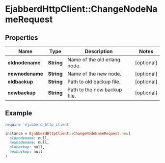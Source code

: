 # EjabberdHttpClient::ChangeNodeNameRequest

## Properties

| Name | Type | Description | Notes |
| ---- | ---- | ----------- | ----- |
| **oldnodename** | **String** | Name of the old erlang node. | [optional] |
| **newnodename** | **String** | Name of the new node. | [optional] |
| **oldbackup** | **String** | Path to old backup file. | [optional] |
| **newbackup** | **String** | Path to the new backup file. | [optional] |

## Example

```ruby
require 'ejabberd_http_client'

instance = EjabberdHttpClient::ChangeNodeNameRequest.new(
  oldnodename: null,
  newnodename: null,
  oldbackup: null,
  newbackup: null
)
```

